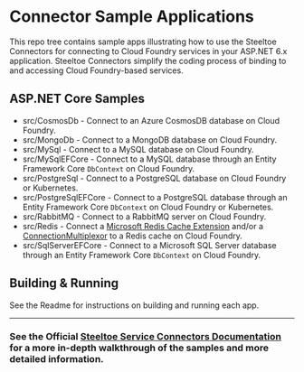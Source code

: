 # Connector Sample Applications

This repo tree contains sample apps illustrating how to use the Steeltoe Connectors for connecting to Cloud Foundry services in your ASP.NET 6.x application.
Steeltoe Connectors simplify the coding process of binding to and accessing Cloud Foundry-based services.

## ASP.NET Core Samples

* src/CosmosDb - Connect to an Azure CosmosDB database on Cloud Foundry.
* src/MongoDb - Connect to a MongoDB database on Cloud Foundry.
* src/MySql - Connect to a MySQL database on Cloud Foundry.
* src/MySqlEFCore - Connect to a MySQL database through an Entity Framework Core `DbContext` on Cloud Foundry.
* src/PostgreSql - Connect to a PostgreSQL database on Cloud Foundry or Kubernetes.
* src/PostgreSqlEFCore - Connect to a PostgreSQL database through an Entity Framework Core `DbContext` on Cloud Foundry or Kubernetes.
* src/RabbitMQ - Connect to a RabbitMQ server on Cloud Foundry.
* src/Redis - Connect a [Microsoft Redis Cache Extension](https://github.com/aspnet/Caching/tree/dev/src/Microsoft.Extensions.Caching.Redis) and/or a [ConnectionMultiplexor](https://github.com/StackExchange/StackExchange.Redis) to a Redis cache on Cloud Foundry.
* src/SqlServerEFCore - Connect to a Microsoft SQL Server database through an Entity Framework Core `DbContext` on Cloud Foundry.

## Building & Running

See the Readme for instructions on building and running each app.

---

### See the Official [Steeltoe Service Connectors Documentation](https://docs.steeltoe.io/api/v3/connectors/) for a more in-depth walkthrough of the samples and more detailed information.
